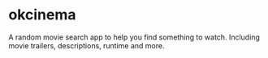 # okcinema
A random movie search app to help you find something to watch. Including movie trailers, descriptions, runtime and more.
